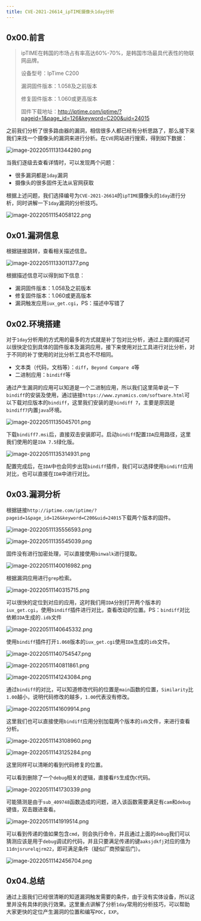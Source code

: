 ```yaml
---
title: CVE-2021-26614_ipTIME摄像头1day分析
---
```


## 0x00.前言

> ipTIME在韩国的市场占有率高达60%-70%，是韩国市场最具代表性的物联网品牌。
>
> 设备型号：IpTime C200
>
> 漏洞固件版本：1.058及之前版本
>
> 修复固件版本：1.060或更高版本
>
> 固件下载地址：http://iptime.com/iptime/?pageid=1&page_id=126&keyword=C200&uid=24015

之前我们分析了很多路由器的漏洞，相信很多人都已经有分析思路了，那么接下来我们来找一个摄像头的漏洞来进行分析。在`CVE`网站进行搜索，得到如下数据：

![image-20220511131344280.png](http://img.smile-space.com/image-20220511131344280.png)

当我们逐级去查看详情时，可以发现两个问题：

- 很多漏洞都是`1day`漏洞
- 摄像头的很多固件无法从官网获取

根据上述问题，我们选择编号为`CVE-2021-26614`的`ipTIME`摄像头的`1day`进行分析，同时讲解一下`1day`漏洞的分析技巧。


![image-20220511154058122.png](http://img.smile-space.com/image-20220511154058122.png)


## 0x01.漏洞信息

根据链接跳转，查看相关描述信息。

![image-20220511133011377.png](http://img.smile-space.com/image-20220511133011377.png)


根据描述信息可以得到如下信息：

- 漏洞固件版本：1.058及之前版本
- 修复固件版本：1.060或更高版本
- 漏洞触发应用`iux_get.cgi`，PS：描述中写错了

## 0x02.环境搭建

对于`1day`分析用的方式用的最多的方式就是补丁包对比分析，通过上面的描述可以很快定位到具体的固件版本及漏洞应用，接下来使用对比工具进行对比分析，对于不同的补丁使用的对比分析工具也不尽相同。

- 文本类（代码，文档等）：`diff`，`Beyond Compare 4`等
- 二进制应用：`bindiff`等

通过产生漏洞的应用可以知道是一个二进制应用，所以我们这里简单说一下`bindiff`的安装及使用，通过链接`https://www.zynamics.com/software.html`可以下载对应版本的`bindiff`，这里我们安装的是`bindiff 7`，主要是原因是`bindiff7`内置`java`环境。

![image-20220511135045701.png](http://img.smile-space.com/image-20220511135045701.png)

下载`bindiff7.msi`后，直接双击安装即可。启动`bindiff`配置`IDA`应用路径，这里我们使用的是`IDA 7.5`绿化版。

![image-20220511135314931.png](http://img.smile-space.com/image-20220511135314931.png)


配置完成后，在`IDA`中也会同步出现`bindiff`插件，我们可以选择使用`bindiff`应用对比，也可以直接在`IDA`中进行对比。

## 0x03.漏洞分析

根据链接`http://iptime.com/iptime/?pageid=1&page_id=126&keyword=C200&uid=24015`下载两个版本的固件。

![image-20220511135556593.png](http://img.smile-space.com/image-20220511135556593.png)


![image-20220511135545039.png](http://img.smile-space.com/image-20220511135545039.png)


固件没有进行加密处理，可以直接使用`binwalk`进行提取。

![image-20220511140016982.png](http://img.smile-space.com/image-20220511140016982.png)

根据漏洞应用进行`grep`检索。

![image-20220511140315715.png](http://img.smile-space.com/image-20220511140315715.png)


可以很快的定位到对应的应用，这时我们用`IDA`分别打开两个版本的`iux_get.cgi`，使用`bindiff`插件进行对比，查看改动的位置。PS：`bindiff`对比依赖`IDA`生成的`.idb`文件

![image-20220511140645332.png](http://img.smile-space.com/image-20220511140645332.png)


使用`bindiff`插件打开`1.060`版本的`iux_get.cgi`使用`IDA`生成的`idb`文件。

![image-20220511140754547.png](http://img.smile-space.com/image-20220511140754547.png)

![image-20220511140811861.png](http://img.smile-space.com/image-20220511140811861.png)

![image-20220511141243084.png](http://img.smile-space.com/image-20220511141243084.png)

通过`bindiff`的对比，可以知道修改代码的位置是`main`函数的位置，`Similarity`比`1.00`越小，说明代码修改的越多，`1.00`代表没有修改。

![image-20220511141609914.png](http://img.smile-space.com/image-20220511141609914.png)

这里我们也可以直接使用`bindiff`应用分别加载两个版本的`idb`文件，来进行查看分析。

![image-20220511143108960.png](http://img.smile-space.com/image-20220511143108960.png)

![image-20220511143125284.png](http://img.smile-space.com/image-20220511143125284.png)

这里同样可以清晰的看到代码修复的位置。

可以看到删除了一个`debug`相关的逻辑，直接看`F5`生成伪`C`代码。

![image-20220511141730339.png](http://img.smile-space.com/image-20220511141730339.png)

可能猜测是由于`sub_409748`函数造成的问题，进入该函数需要满足有`cam`和`debug`键值，双击跟进查看。

![image-20220511141919514.png](http://img.smile-space.com/image-20220511141919514.png)

可以看到传递的值如果包含`cmd`，则会执行命令，并且通过上面的`debug`我们可以猜测应该是用于`debug`调试的代码，并且只要满足传递的键`aaksjdkfj`对应的值为`11dnjsrurelqjrm22`，即可满足条件（疑似厂商预留后门）。

![image-20220511142456704.png](http://img.smile-space.com/image-20220511142456704.png)

## 0x04.总结

通过上面我们已经很清晰的知道漏洞触发需要的条件，由于没有实体设备，所以这里并没有具体的执行效果。这里重点讲解了分析`1day`常用的分析技巧，可以帮助大家更快的定位产生漏洞的位置和编写`POC`，`EXP`。